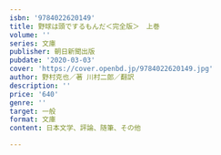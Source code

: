 ```yaml
---
isbn: '9784022620149'
title: 野球は頭でするもんだ＜完全版＞　上巻
volume: ''
series: 文庫
publisher: 朝日新聞出版
pubdate: '2020-03-03'
cover: 'https://cover.openbd.jp/9784022620149.jpg'
author: 野村克也／著 川村二郎／翻訳
description: ''
price: '640'
genre: ''
target: 一般
format: 文庫
content: 日本文学、評論、随筆、その他

---
```

